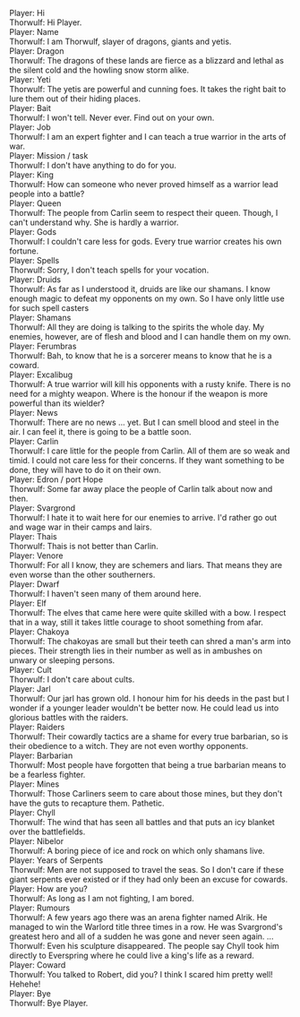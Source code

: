 Player: Hi  
Thorwulf: Hi Player.  
Player: Name  
Thorwulf: I am Thorwulf, slayer of dragons, giants and yetis.  
Player: Dragon  
Thorwulf: The dragons of these lands are fierce as a blizzard and lethal as the silent cold and the howling snow storm alike.  
Player: Yeti  
Thorwulf: The yetis are powerful and cunning foes. It takes the right bait to lure them out of their hiding places.  
Player: Bait  
Thorwulf: I won't tell. Never ever. Find out on your own.  
Player: Job  
Thorwulf: I am an expert fighter and I can teach a true warrior in the arts of war.  
Player: Mission / task  
Thorwulf: I don't have anything to do for you.  
Player: King  
Thorwulf: How can someone who never proved himself as a warrior lead people into a battle?  
Player: Queen  
Thorwulf: The people from Carlin seem to respect their queen. Though, I can't understand why. She is hardly a warrior.  
Player: Gods  
Thorwulf: I couldn't care less for gods. Every true warrior creates his own fortune.  
Player: Spells  
Thorwulf: Sorry, I don't teach spells for your vocation.  
Player: Druids  
Thorwulf: As far as I understood it, druids are like our shamans. I know enough magic to defeat my opponents on my own. So I have only little use for such spell casters  
Player: Shamans  
Thorwulf: All they are doing is talking to the spirits the whole day. My enemies, however, are of flesh and blood and I can handle them on my own.  
Player: Ferumbras  
Thorwulf: Bah, to know that he is a sorcerer means to know that he is a coward.  
Player: Excalibug  
Thorwulf: A true warrior will kill his opponents with a rusty knife. There is no need for a mighty weapon. Where is the honour if the weapon is more powerful than its wielder?  
Player: News  
Thorwulf: There are no news ... yet. But I can smell blood and steel in the air. I can feel it, there is going to be a battle soon.  
Player: Carlin  
Thorwulf: I care little for the people from Carlin. All of them are so weak and timid. I could not care less for their concerns. If they want something to be done, they will have to do it on their own.  
Player: Edron / port Hope  
Thorwulf: Some far away place the people of Carlin talk about now and then.  
Player: Svargrond  
Thorwulf: I hate it to wait here for our enemies to arrive. I'd rather go out and wage war in their camps and lairs.  
Player: Thais  
Thorwulf: Thais is not better than Carlin.  
Player: Venore  
Thorwulf: For all I know, they are schemers and liars. That means they are even worse than the other southerners.  
Player: Dwarf  
Thorwulf: I haven't seen many of them around here.  
Player: Elf  
Thorwulf: The elves that came here were quite skilled with a bow. I respect that in a way, still it takes little courage to shoot something from afar.  
Player: Chakoya  
Thorwulf: The chakoyas are small but their teeth can shred a man's arm into pieces. Their strength lies in their number as well as in ambushes on unwary or sleeping persons.  
Player: Cult  
Thorwulf: I don't care about cults.  
Player: Jarl  
Thorwulf: Our jarl has grown old. I honour him for his deeds in the past but I wonder if a younger leader wouldn't be better now. He could lead us into glorious battles with the raiders.  
Player: Raiders  
Thorwulf: Their cowardly tactics are a shame for every true barbarian, so is their obedience to a witch. They are not even worthy opponents.  
Player: Barbarian  
Thorwulf: Most people have forgotten that being a true barbarian means to be a fearless fighter.  
Player: Mines  
Thorwulf: Those Carliners seem to care about those mines, but they don't have the guts to recapture them. Pathetic.  
Player: Chyll  
Thorwulf: The wind that has seen all battles and that puts an icy blanket over the battlefields.  
Player: Nibelor  
Thorwulf: A boring piece of ice and rock on which only shamans live.  
Player: Years of Serpents  
Thorwulf: Men are not supposed to travel the seas. So I don't care if these giant serpents ever existed or if they had only been an excuse for cowards.  
Player: How are you?  
Thorwulf: As long as I am not fighting, I am bored.  
Player: Rumours  
Thorwulf: A few years ago there was an arena fighter named Alrik. He managed to win the Warlord title three times in a row. He was Svargrond's greatest hero and all of a sudden he was gone and never seen again. ...  
Thorwulf: Even his sculpture disappeared. The people say Chyll took him directly to Everspring where he could live a king's life as a reward.  
Player: Coward  
Thorwulf: You talked to Robert, did you? I think I scared him pretty well! Hehehe!  
Player: Bye  
Thorwulf: Bye Player.  
